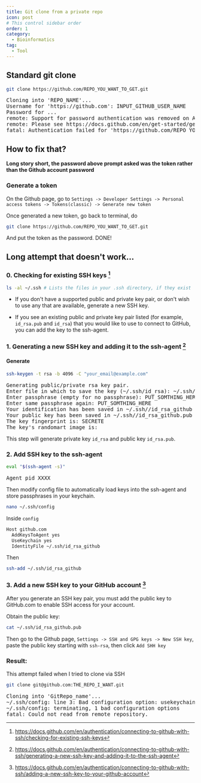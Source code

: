 ```yaml
---
title: Git clone from a private repo
icon: post
# This control sidebar order
order: 1
category:
  - Bioinformatics
tag:
  - Tool
---
```


## Standard git clone
```sh
git clone https://github.com/REPO_YOU_WANT_TO_GET.git
```

<pre>
Cloning into 'REPO_NAME'...
Username for 'https://github.com': INPUT_GITHUB_USER_NAME
Password for ...
remote: Support for password authentication was removed on August 13, 2021.
remote: Please see https://docs.github.com/en/get-started/getting-started-with-git/about-remote-repositories#cloning-with-https-urls for information on currently recommended modes of authentication.
fatal: Authentication failed for 'https://github.com/REPO_YOU_WANT_TO_GET.git/'
</pre>

## How to fix that?
**Long story short, the password above prompt asked was the token rather than the Github account password**
### Generate a token
On the Github page, go to `Settings -> Developer Settings -> Personal access tokens -> Tokens(classic) -> Generate new token`

Once generated a new token, go back to terminal, do
```sh
git clone https://github.com/REPO_YOU_WANT_TO_GET.git
```
And put the token as the password. DONE!


## Long attempt that doesn't work...
### 0. Checking for existing SSH keys [^check]
```sh
ls -al ~/.ssh # Lists the files in your .ssh directory, if they exist
```
- If you don't have a supported public and private key pair, or don't wish to use any that are available, generate a new SSH key.

- If you see an existing public and private key pair listed (for example, `id_rsa.pub` and `id_rsa`) that you would like to use to connect to GitHub, you can add the key to the ssh-agent.
  
### 1. Generating a new SSH key and adding it to the ssh-agent [^generate]

#### Generate

```sh
ssh-keygen -t rsa -b 4096 -C "your_email@example.com"
```


<pre>
Generating public/private rsa key pair.
Enter file in which to save the key (~/.ssh/id_rsa): ~/.ssh/id_rsa_github
Enter passphrase (empty for no passphrase): PUT_SOMTHING_HERE
Enter same passphrase again: PUT_SOMTHING_HERE
Your identification has been saved in ~/.ssh//id_rsa_github
Your public key has been saved in ~/.ssh//id_rsa_github.pub
The key fingerprint is: SECRETE
The key's randomart image is:
</pre>

This step will generate private key `id_rsa` and public key `id_rsa.pub`.

### 2. Add SSH key to the ssh-agent
```sh
eval "$(ssh-agent -s)"
```

<pre>
Agent pid XXXX
</pre>

Then modify config file to automatically load keys into the ssh-agent and store passphrases in your keychain.

```sh
nano ~/.ssh/config
```

Inside `config`
```sh
Host github.com
  AddKeysToAgent yes
  UseKeychain yes
  IdentityFile ~/.ssh/id_rsa_github
```

Then
```sh
ssh-add ~/.ssh/id_rsa_github
```

### 3. Add a new SSH key to your GitHub account [^github]

After you generate an SSH key pair, you must add the public key to GitHub.com to enable SSH access for your account.

Obtain the public key:

```sh
cat ~/.ssh/id_rsa_github.pub
```

Then go to the Github page, `Settings -> SSH and GPG keys -> New SSH key`, paste the public key starting with `ssh-rsa`, then click `Add SHH key`

### Result:
This attempt failed when I tried to clone via SSH
```sh
git clone git@github.com:THE_REPO_I_WANT.git
```

<pre>
Cloning into 'GitRepo_name'...
~/.ssh/config: line 3: Bad configuration option: usekeychain
~/.ssh/config: terminating, 1 bad configuration options
fatal: Could not read from remote repository.
</pre>

[^check]:https://docs.github.com/en/authentication/connecting-to-github-with-ssh/checking-for-existing-ssh-keys
[^generate]:https://docs.github.com/en/authentication/connecting-to-github-with-ssh/generating-a-new-ssh-key-and-adding-it-to-the-ssh-agent
[^github]:https://docs.github.com/en/authentication/connecting-to-github-with-ssh/adding-a-new-ssh-key-to-your-github-account